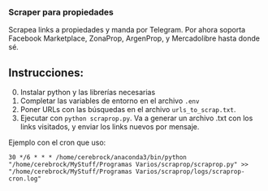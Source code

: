 ### Scraper para propiedades

Scrapea links a propiedades y manda por Telegram. Por ahora soporta Facebook Marketplace, ZonaProp, ArgenProp, y Mercadolibre hasta donde sé.

## Instrucciones: 

0. Instalar python y las librerías necesarias
2. Completar las variables de entorno en el archivo `.env`
2. Poner URLs con las búsquedas en el archivo `urls_to_scrap.txt`. 
3. Ejecutar con `python scraprop.py`. Va a generar un archivo .txt con los links visitados, y enviar los links nuevos por mensaje.

Ejemplo con el cron que uso: 

```30 */6 * * * /home/cerebrock/anaconda3/bin/python "/home/cerebrock/MyStuff/Programas Varios/scraprop/scraprop.py" >> "/home/cerebrock/MyStuff/Programas Varios/scraprop/logs/scraprop-cron.log" ```

